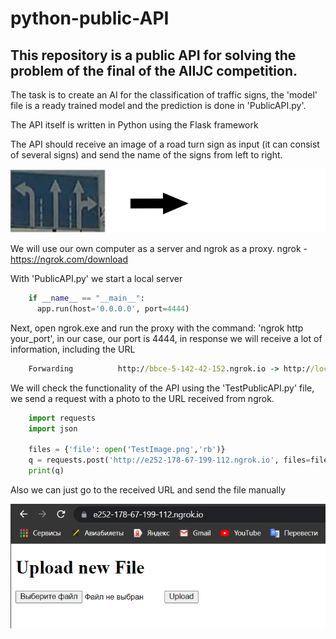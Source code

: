 # python-public-API
## This repository is a public API for solving the problem of the final of the AIIJC competition.
The task is to create an AI for the classification of traffic signs, the 'model' file is a ready trained model and the prediction is done in 'PublicAPI.py'.

The API itself is written in Python using the Flask framework

The API should receive an image of a road turn sign as input (it can consist of several signs) and send the name of the signs from left to right.

![alt text](https://github.com/LevProg/python-public-API/blob/main/post-get.png?raw=true)

We will use our own computer as a server and ngrok as a proxy.
ngrok - https://ngrok.com/download

With 'PublicAPI.py' we start a local server

```python
    if __name__ == "__main__":
      app.run(host='0.0.0.0', port=4444)
```


Next, open ngrok.exe and run the proxy with the command: 'ngrok http your_port', in our case, our port is 4444, in response we will receive a lot of information, including the URL


```cmd
    Forwarding          http://bbce-5-142-42-152.ngrok.io -> http://localhost:4444
```


We will check the functionality of the API using the 'TestPublicAPI.py' file, we send a request with a photo to the URL received from ngrok.

```python
    import requests
    import json

    files = {'file': open('TestImage.png','rb')}
    q = requests.post('http://e252-178-67-199-112.ngrok.io', files=files).text
    print(q)
```

Also we can just go to the received URL and send the file manually

![alt text](https://github.com/LevProg/python-public-API/blob/main/site.png?raw=true)

